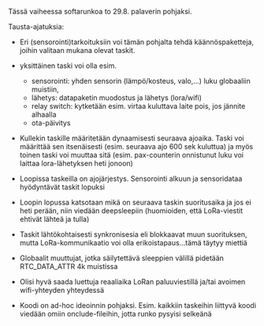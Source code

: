 Tässä vaiheessa softarunkoa to 29.8. palaverin pohjaksi. 

Tausta-ajatuksia:

- Eri (sensorointi)tarkoituksiin voi tämän pohjalta tehdä käännöspaketteja, joihin valitaan mukana olevat taskit.
- yksittäinen taski voi olla esim. 
  - sensorointi: yhden sensorin (lämpö/kosteus, valo,...) luku globaaliin muistiin, 
  - lähetys: datapaketin muodostus ja lähetys (lora/wifi)
  - relay switch: kytketään esim. virtaa kuluttava laite pois, jos jännite alhaalla
  - ota-päivitys
- Kullekin taskille määritetään dynaamisesti seuraava ajoaika. Taski voi määrittää sen itsenäisesti (esim. seuraava ajo 600 sek kuluttua)
ja myös toinen taski voi muuttaa sitä (esim. pax-counterin onnistunut luku voi laittaa lora-lähetyksen heti jonoon)
- Loopissa taskeilla on ajojärjestys. Sensorointi alkuun ja sensoridataa hyödyntävät taskit lopuksi
- Loopin lopussa katsotaan mikä on seuraava taskin suoritusaika ja jos ei heti perään, niin viedään deepsleepiin (huomioiden, että LoRa-viestit ehtivät lähteä ja tulla)
- Taskit lähtökohtaisesti synkronisesia eli blokkaavat muun suorituksen, mutta LoRa-kommunikaatio voi olla erikoistapaus...tämä täytyy miettiä
- Globaalit muuttujat, jotka säilytettävä sleeppien välillä pidetään RTC_DATA_ATTR 4k muistissa
- Olisi hyvä saada luettuja reaaliaika LoRan paluuviestillä ja/tai avoimen wifi-yhteyden yhteydessä 

- Koodi on ad-hoc ideoinnin pohjaksi. Esim. kaikkiin taskeihin liittyvä koodi viedään omiin onclude-fileihin, jotta runko pysyisi selkeänä

  
